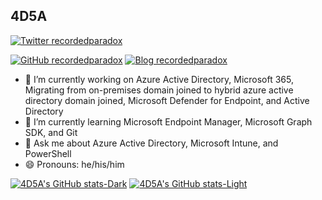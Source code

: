 <h2>4D5A</h2>

[![Twitter recordedparadox](https://img.shields.io/twitter/follow/recordedparadox?style=social)](https://witter.com/recordedparadox)

[![GitHub recordedparadox](https://img.shields.io/github/followers/4D5A?label=follow%20github&style=flat-square)](https://github.com/4D5A)
[![Blog recordedparadox](https://img.shields.io/badge/follow-blog-brightgreen)](https://4d5a.github.io)

- 🔭 I’m currently working on Azure Active Directory, Microsoft 365, Migrating from on-premises domain joined to hybrid azure active directory domain joined, Microsoft Defender for Endpoint, and Active Directory
- 🌱 I’m currently learning Microsoft Endpoint Manager, Microsoft Graph SDK, and Git
- 💬 Ask me about Azure Active Directory, Microsoft Intune, and PowerShell
- 😄 Pronouns: he/his/him

[![4D5A's GitHub stats-Dark](https://github-readme-stats.vercel.app/api?username=4D5A&show_icons=true&theme=dark#gh-dark-mode-only)](https://github.com/anuraghazra/github-readme-stats#gh-dark-mode-only)
[![4D5A's GitHub stats-Light](https://github-readme-stats.vercel.app/api?username=4D5A&show_icons=true&theme=default#gh-light-mode-only)](https://github.com/anuraghazra/github-readme-stats#gh-light-mode-only)
